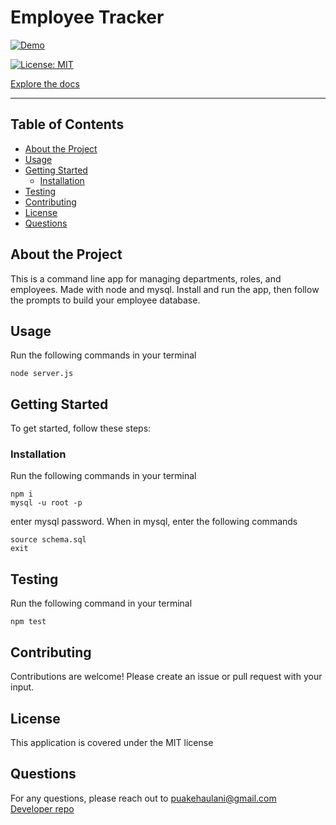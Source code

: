 # Employee Tracker

[![Demo](https://img.youtube.com/vi/GJfGbqx1-xU/0.jpg)](http://www.youtube.com/watch?v=GJfGbqx1-xU)

[![License: MIT](https://img.shields.io/badge/License-MIT-yellow.svg)](https://opensource.org/licenses/MIT)

[Explore the docs](https://github.com/puakehaulani/Employee_Tracker)

---

## Table of Contents

- [About the Project](#About-the-Project)
- [Usage](#Usage)
- [Getting Started](#Getting-Started)
  - [Installation](#Installation)
- [Testing](#Testing)
- [Contributing](#Contributing)
- [License](#License)
- [Questions](#Questions)

## About the Project

This is a command line app for managing departments, roles, and employees. Made with node and mysql.
Install and run the app, then follow the prompts to build your employee database.

## Usage

Run the following commands in your terminal

    node server.js

## Getting Started

To get started, follow these steps:

### Installation

Run the following commands in your terminal

    npm i
    mysql -u root -p

enter mysql password. When in mysql, enter the following commands

    source schema.sql
    exit

## Testing

Run the following command in your terminal

    npm test

## Contributing

Contributions are welcome! Please create an issue or pull request with your input.

## License

This application is covered under the MIT license

## Questions

For any questions, please reach out to <puakehaulani@gmail.com>  
[Developer repo](http://github.com/puakehaulani)
